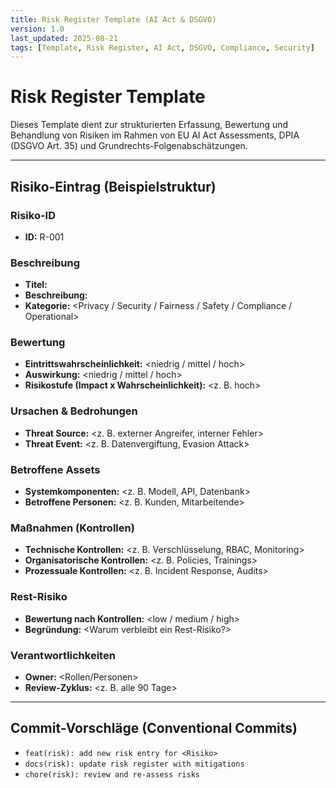 ```yaml
---
title: Risk Register Template (AI Act & DSGVO)
version: 1.0
last_updated: 2025-08-21
tags: [Template, Risk Register, AI Act, DSGVO, Compliance, Security]
---
```


# Risk Register Template

Dieses Template dient zur strukturierten Erfassung, Bewertung und Behandlung von Risiken im Rahmen von EU AI Act Assessments, DPIA (DSGVO Art. 35) und Grundrechts-Folgenabschätzungen.

---

## Risiko-Eintrag (Beispielstruktur)

### Risiko-ID
- **ID:** R-001

### Beschreibung
- **Titel:** <Kurze Risikobezeichnung>
- **Beschreibung:** <Detaillierte Beschreibung des Risikos>
- **Kategorie:** <Privacy / Security / Fairness / Safety / Compliance / Operational>

### Bewertung
- **Eintrittswahrscheinlichkeit:** <niedrig / mittel / hoch>
- **Auswirkung:** <niedrig / mittel / hoch>
- **Risikostufe (Impact x Wahrscheinlichkeit):** <z. B. hoch>

### Ursachen & Bedrohungen
- **Threat Source:** <z. B. externer Angreifer, interner Fehler>
- **Threat Event:** <z. B. Datenvergiftung, Evasion Attack>

### Betroffene Assets
- **Systemkomponenten:** <z. B. Modell, API, Datenbank>
- **Betroffene Personen:** <z. B. Kunden, Mitarbeitende>

### Maßnahmen (Kontrollen)
- **Technische Kontrollen:** <z. B. Verschlüsselung, RBAC, Monitoring>
- **Organisatorische Kontrollen:** <z. B. Policies, Trainings>
- **Prozessuale Kontrollen:** <z. B. Incident Response, Audits>

### Rest-Risiko
- **Bewertung nach Kontrollen:** <low / medium / high>
- **Begründung:** <Warum verbleibt ein Rest-Risiko?>

### Verantwortlichkeiten
- **Owner:** <Rollen/Personen>
- **Review-Zyklus:** <z. B. alle 90 Tage>

---

## Commit-Vorschläge (Conventional Commits)
- `feat(risk): add new risk entry for <Risiko>`
- `docs(risk): update risk register with mitigations`
- `chore(risk): review and re-assess risks`
